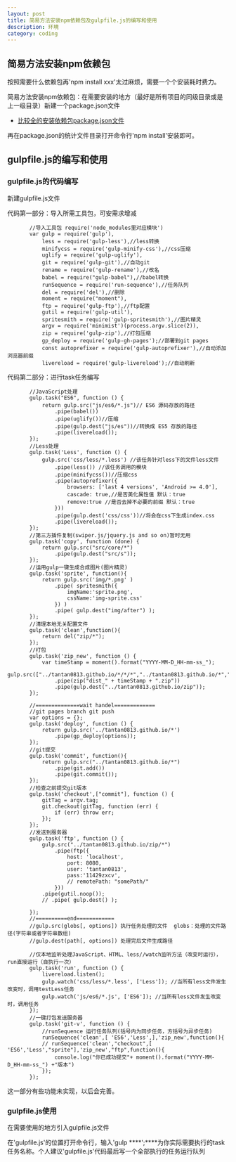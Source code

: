 ```yaml
---
layout: post
title: 简易方法安装npm依赖包及gulpfile.js的编写和使用
description: 环境
category: coding
---
```


## 简易方法安装npm依赖包

按照需要什么依赖包再'npm install xxx'太过麻烦，需要一个个安装耗时费力。

简易方法安装npm依赖包：在需要安装的地方（最好是所有项目的同级目录或是上一级目录）新建一个package.json文件

- [比较全的安装依赖包package.json文件][1]

再在package.json的统计文件目录打开命令行'npm install'安装即可。

## gulpfile.js的编写和使用

### gulpfile.js的代码编写

新建gulpfile.js文件

代码第一部分：导入所需工具包，可安需求增减

           //导入工具包 require('node_modules里对应模块')
           var gulp = require('gulp'),
               less = require('gulp-less'),//less转换
               minifycss = require('gulp-minify-css'),//css压缩
               uglify = require('gulp-uglify'),
               git = require('gulp-git'),//自动git
               rename = require('gulp-rename'),//改名
               babel = require("gulp-babel"),//babel转换
               runSequence = require('run-sequence'),//任务队列
               del = require('del'),//删除
               moment = require("moment"),
               ftp = require('gulp-ftp'),//ftp配置
               gutil = require('gulp-util'),
               spritesmith = require('gulp-spritesmith'),//图片精灵
               argv = require('minimist')(process.argv.slice(2)),
               zip = require('gulp-zip'),//打包压缩
               gp_deploy = require('gulp-gh-pages');//部署到git pages
               const autoprefixer = require('gulp-autoprefixer'),//自动添加浏览器前缀
               livereload = require('gulp-livereload');//自动刷新


代码第二部分：进行task任务编写

           //JavaScript处理
           gulp.task("ES6", function () {
               return gulp.src("js/es6/*.js")// ES6 源码存放的路径
                   .pipe(babel())
                   .pipe(uglify())//压缩
                   .pipe(gulp.dest("js/es"))//转换成 ES5 存放的路径
                   .pipe(livereload());
           });
           //Less处理
           gulp.task('Less', function () {
               gulp.src('css/less/*.less') //该任务针对less下的文件less文件
                   .pipe(less()) //该任务调用的模块
                   .pipe(minifycss())//压缩css
                   .pipe(autoprefixer({
                       browsers: ['last 4 versions', 'Android >= 4.0'],
                       cascade: true,//是否美化属性值 默认：true
                       remove:true //是否去掉不必要的前缀 默认：true
                   }))
                   .pipe(gulp.dest('css/css'))//将会在css下生成index.css
                   .pipe(livereload());
           });
           //第三方插件复制(swiper.js/jquery.js and so on)暂时无用
           gulp.task('copy', function (done) {
               return gulp.src("src/core/*")
                   .pipe(gulp.dest("src/s"));
           });
           //运用gulp一键生成合成图片(图片精灵)
           gulp.task('sprite', function(){
               return gulp.src('img/*.png' )
                   .pipe( spritesmith({
                       imgName:'sprite.png',
                       cssName:'img-sprite.css'
                   }) )
                   .pipe( gulp.dest("img/after") );
           });
           //清理本地无关配置文件
           gulp.task('clean',function(){
               return del("zip/*");
           });
           //打包
           gulp.task('zip_new', function () {
               var timeStamp = moment().format("YYYY-MM-D_HH-mm-ss_");
               gulp.src(["../tantan0813.github.io/*/*/*","../tantan0813.github.io/*","../tantan0813.github.io/*/*"])
                   .pipe(zip("dist_" + timeStamp + ".zip"))
                   .pipe(gulp.dest("../tantan0813.github.io/zip"));
           });

           //==============wait handel=============
           //git pages branch git push
           var options = {};
           gulp.task('deploy', function () {
               return gulp.src('../tantan0813.github.io/*')
                   .pipe(gp_deploy(options));
           });
           //git提交
           gulp.task('commit', function(){
               return gulp.src("../tantan0813.github.io/*")
                   .pipe(git.add())
                   .pipe(git.commit());
           });
           //检查之前提交git版本
           gulp.task('checkout',["commit"], function () {
               gitTag = argv.tag;
               git.checkout(gitTag, function (err) {
                   if (err) throw err;
               });
           });
           //发送到服务器
           gulp.task('ftp', function () {
               gulp.src("../tantan0813.github.io/zip/*")
                   .pipe(ftp({
                       host: 'localhost',
                       port: 8080,
                       user: 'tantan0813',
                       pass:'11429zxcv',
                       // remotePath: "somePath/"
                   }))
               .pipe(gutil.noop());
               // .pipe( gulp.dest() );

           });
           //==========end============
           //gulp.src(globs[, options]) 执行任务处理的文件  globs：处理的文件路径(字符串或者字符串数组)
           //gulp.dest(path[, options]) 处理完后文件生成路径

           //仅本地监听处理JavaScript、HTML、less//watch监听方法（改变时运行），run直接运行（自执行一次）
           gulp.task('run', function () {
               livereload.listen();
               gulp.watch('css/less/*.less', ['Less']); //当所有less文件发生改变时，调用testLess任务
               gulp.watch('js/es6/*.js', ['ES6']); //当所有less文件发生改变时，调用任务
           });
           //一键打包发送服务器
           gulp.task('git-v', function () {
               //runSequence 运行任务队列(括号内为同步任务，方括号为异步任务)
               runSequence('clean',[ 'ES6','Less',],'zip_new',function(){
               // runSequence('clean',"checkout",[ 'ES6','Less',"sprite"],'zip_new',"ftp",function(){
                   console.log("你已成功提交"+ moment().format("YYYY-MM-D_HH-mm-ss_") +"版本")
               });
           });


   这一部分有些功能未实现，以后会完善。
### gulpfile.js使用

在需要使用的地方引入gulpfile.js文件

在'gulpfile.js'的位置打开命令行，输入'gulp ****';****为你实际需要执行的task任务名称。个人建议'gulpfile.js'代码最后写一个全部执行的任务运行队列

[1]: https://github.com/tantan0813/posion/blob/master/package.json